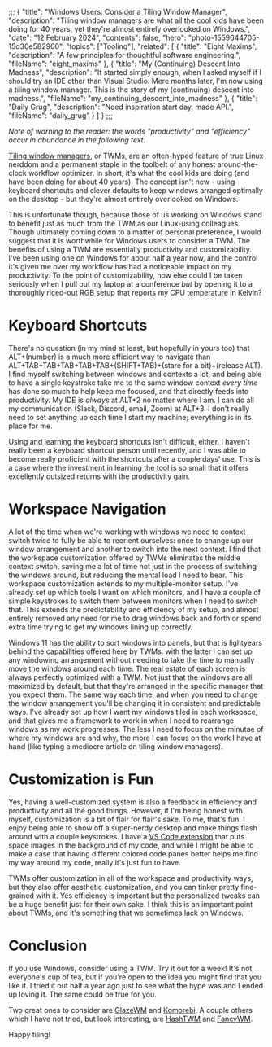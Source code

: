 ;;;
{
	"title": "Windows Users: Consider a Tiling Window Manager",
	"description": "Tiling window managers are what all the cool kids have been doing for 40 years, yet they're almost entirely overlooked on Windows.",
	"date": "12 February 2024",
	"contents": false,
	"hero": "photo-1559644705-15d30e582900",
    "topics": ["Tooling"],
    "related": [
		{ "title": "Eight Maxims", "description": "A few principles for thoughtful software engineering.", "fileName": "eight_maxims" },
		{ "title": "My (Continuing) Descent Into Madness", "description": "It started simply enough, when I asked myself if I should try an IDE other than Visual Studio. Mere months later, I'm now using a tiling window manager. This is the story of my (continuing) descent into madness.", "fileName": "my_continuing_descent_into_madness" },
		{ "title": "Daily Grug", "description": "Need inspiration start day, made API.", "fileName": "daily_grug" }
    ]
}
;;;

_Note of warning to the reader: the words "productivity" and "efficiency" occur in abundance in the following text._

[Tiling window managers](https://en.wikipedia.org/wiki/Tiling_window_manager), or TWMs, are an often-hyped feature of true Linux nerddom and a permanent staple in the toolbelt of any honest around-the-clock workflow optimizer. In short, it's what the cool kids are doing (and have been doing for about 40 years). The concept isn't new - using keyboard shortcuts and clever defaults to keep windows arranged optimally on the desktop - but they're almost entirely overlooked on Windows.

This is unfortunate though, because those of us working on Windows stand to benefit just as much from the TWM as our Linux-using colleagues. Though ultimately coming down to a matter of personal preference, I would suggest that it is worthwhile for Windows users to consider a TWM. The benefits of using a TWM are essentially productivity and customizability. I've been using one on Windows for about half a year now, and the control it's given me over my workflow has had a noticeable impact on my productivity. To the point of customizability, how else could I be taken seriously when I pull out my laptop at a conference _but_ by opening it to a thoroughly riced-out RGB setup that reports my CPU temperature in Kelvin?

# Keyboard Shortcuts

There's no question (in my mind at least, but hopefully in yours too) that ALT+(number) is a much more efficient way to navigate than ALT+TAB+TAB+TAB+TAB+TAB+(SHIFT+TAB)+(stare for a bit)+(release ALT). I find myself switching between windows and contexts a lot, and being able to have a single keystroke take me to the same window context _every time_ has done so much to help keep me focused, and that directly feeds into productivity. My IDE is _always_ at ALT+2 no matter where I am. I can do all my communication (Slack, Discord, email, Zoom) at ALT+3. I don't really need to set anything up each time I start my machine; everything is in its place for me.

Using and learning the keyboard shortcuts isn't difficult, either. I haven't really been a keyboard shortcut person until recently, and I was able to become really proficient with the shortcuts after a couple days' use. This is a case where the investment in learning the tool is so small that it offers excellently outsized returns with the productivity gain.

# Workspace Navigation

A lot of the time when we're working with windows we need to context switch twice to fully be able to reorient ourselves: once to change up our window arrangement and another to switch into the next context. I find that the workspace customization offered by TWMs eliminates the middle context switch, saving me a lot of time not just in the process of switching the windows around, but reducing the mental load I need to bear. This workspace customization extends to my multiple-monitor setup. I've already set up which tools I want on which monitors, and I have a couple of simple keystrokes to switch them between monitors when I need to switch that. This extends the predictability and efficiency of my setup, and almost entirely removed any need for me to drag windows back and forth or spend extra time trying to get my windows lining up correctly.

Windows 11 has the ability to sort windows into panels, but that is lightyears behind the capabilities offered here by TWMs: with the latter I can set up any windowing arrangement without needing to take the time to manually move the windows around each time. The real estate of each screen is always perfectly optimized with a TWM. Not just that the windows are all maximized by default, but that they're arranged in the specific manager that you expect them. The same way each time, and when you need to change the window arrangement you'll be changing it in consistent and predictable ways. I've already set up how I want my windows tiled in each workspace, and that gives me a framework to work in when I need to rearrange windows as my work progresses. The less I need to focus on the minutae of where my windows are and why, the more I can focus on the work I have at hand (like typing a mediocre article on tiling window managers).

# Customization is Fun

Yes, having a well-customized system is also a feedback in efficiency and productivity and all the good things. However, if I'm being honest with myself, customization is a bit of flair for flair's sake. To me, that's fun. I enjoy being able to show off a super-nerdy desktop and make things flash around with a couple keystrokes. I have a [VS Code extension](https://marketplace.visualstudio.com/items?itemName=Katsute.code-background) that puts space images in the background of my code, and while I might be able to make a case that having different colored code panes better helps me find my way around my code, really it's just fun to have.

TWMs offer customization in all of the workspace and productivity ways, but they also offer aesthetic customization, and you can tinker pretty fine-grained with it. Yes efficiency is important but the personalized tweaks can be a huge benefit just for their own sake. I think this is an important point about TWMs, and it's something that we sometimes lack on Windows.

# Conclusion

If you use Windows, consider using a TWM. Try it out for a week! It's not everyone's cup of tea, but if you're open to the idea you might find that you like it. I tried it out half a year ago just to see what the hype was and I ended up loving it. The same could be true for you.

Two great ones to consider are [GlazeWM](https://github.com/glzr-io/glazewm) and [Komorebi](https://github.com/LGUG2Z/komorebi). A couple others which I have not tried, but look interesting, are [HashTWM](https://github.com/ZaneA/HashTWM) and [FancyWM](https://github.com/FancyWM/fancywm).

Happy tiling!
